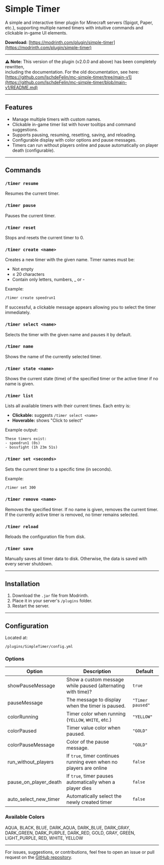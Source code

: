 # Simple Timer

A simple and interactive timer plugin for Minecraft servers (Spigot, Paper, etc.),
supporting multiple named timers with intuitive commands and clickable in-game UI elements.

**Download:** [https://modrinth.com/plugin/simple-timer](https://modrinth.com/plugin/simple-timer)

---

**⚠️ Note:** This version of the plugin (v2.0.0 and above) has been completely rewritten,  
including the documentation. For the old documentation, see here:  
[https://github.com/IschdeFelin/mc-simple-timer/tree/main-v1](https://github.com/IschdeFelin/mc-simple-timer/blob/main-v1/README.md)

---

## Features

- Manage multiple timers with custom names.
- Clickable in-game timer list with hover tooltips and command suggestions.
- Supports pausing, resuming, resetting, saving, and reloading.
- Configurable display with color options and pause messages.
- Timers can run without players online and pause automatically on player death (configurable).

---

## Commands

### `/timer resume`
Resumes the current timer.

### `/timer pause`
Pauses the current timer.

### `/timer reset`
Stops and resets the current timer to 0.

### `/timer create <name>`
Creates a new timer with the given name.
Timer names must be:

- Not empty
- ≤ 20 characters
- Contain only letters, numbers, _ or -

Example:
```bash
/timer create speedrun1
```

If successful, a clickable message appears allowing you to select the timer immediately.

### `/timer select <name>`
Selects the timer with the given name and pauses it by default.

### `/timer name`
Shows the name of the currently selected timer.

### `/timer state <name>`
Shows the current state (time) of the specified timer or the active timer if no name is given.

### `/timer list`
Lists all available timers with their current times.
Each entry is:

- **Clickable:** suggests `/timer select <name>`
- **Hoverable:** shows "Click to select"

Example output:
```plaintext
These timers exist:
- speedrun1 (0s)
- bossfight (1h 23m 51s)
```

### `/timer set <seconds>`
Sets the current timer to a specific time (in seconds).

Example:
```bash
/timer set 300
```



### `/timer remove <name>`
Removes the specified timer. If no name is given, removes the current timer.
If the currently active timer is removed, no timer remains selected.

### `/timer reload`
Reloads the configuration file from disk.

### `/timer save`
Manually saves all timer data to disk.
Otherwise, the data is saved with every server shutdown.

---

## Installation

1) Download the `.jar` file from Modrinth.
2) Place it in your server's `/plugins` folder.
3) Restart the server.

---

## Configuration

Located at:
```
/plugins/SimpleTimer/config.yml
```

### Options

| Option                | Description                                                        | Default          |
|-----------------------|--------------------------------------------------------------------|------------------|
| showPauseMessage	     | Show a custom message while paused (alternating with time)?        | `true`           |
| pauseMessage          | The message to display when the timer is paused.                   | `"Timer paused"` |
| colorRunning          | Timer color when running (`YELLOW`, `WHITE`, etc.)                 | `"YELLOW"`       |
| colorPaused           | Timer value color when paused.                                     | `"GOLD"`         |
| colorPauseMessage     | Color of the pause message.                                        | `"GOLD"`         |
| run_without_players   | If `true`, timer continues running even when no players are online | `false`          |
| pause_on_player_death | If `true`, timer pauses automatically when a player dies           | `false`          |
| auto_select_new_timer | Automatically select the newly created timer                       | `false`          |

### Available Colors

AQUA, BLACK, BLUE, DARK_AQUA, DARK_BLUE, DARK_GRAY, DARK_GREEN, DARK_PURPLE,
DARK_RED, GOLD, GRAY, GREEN, LIGHT_PURPLE, RED, WHITE, YELLOW

---

For issues, suggestions, or contributions, feel free to open an issue or pull request on the [GitHub repository](https://github.com/IschdeFelin/mc-simple-timer).